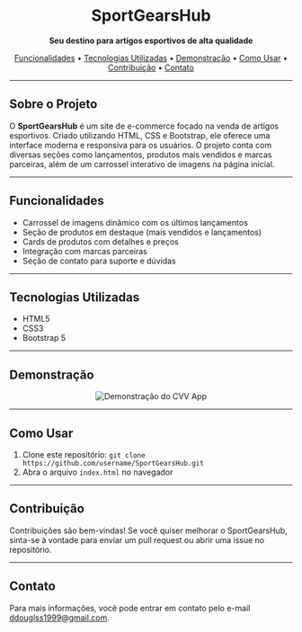<h1 align="center">SportGearsHub</h1>
<p align="center">
  <strong>Seu destino para artigos esportivos de alta qualidade</strong>
</p>

<p align="center">
  <a href="#funcionalidades">Funcionalidades</a> •
  <a href="#tecnologias-utilizadas">Tecnologias Utilizadas</a> •
  <a href="#demonstração">Demonstração</a> •
  <a href="#como-usar">Como Usar</a> •
  <a href="#contribuição">Contribuição</a> •
  <a href="#contato">Contato</a>
</p>

<hr>

<h2 id="sobre">Sobre o Projeto</h2>
<p>
  O <strong>SportGearsHub</strong> é um site de e-commerce focado na venda de artigos esportivos. 
  Criado utilizando HTML, CSS e Bootstrap, ele oferece uma interface moderna e responsiva para os usuários. 
  O projeto conta com diversas seções como lançamentos, produtos mais vendidos e marcas parceiras, além de um carrossel interativo de imagens na página inicial.
</p>

<hr>

<h2 id="funcionalidades">Funcionalidades</h2>
<ul>
  <li>Carrossel de imagens dinâmico com os últimos lançamentos</li>
  <li>Seção de produtos em destaque (mais vendidos e lançamentos)</li>
  <li>Cards de produtos com detalhes e preços</li>
  <li>Integração com marcas parceiras</li>
  <li>Seção de contato para suporte e dúvidas</li>
</ul>

<hr>

<h2 id="tecnologias-utilizadas">Tecnologias Utilizadas</h2>
<ul>
  <li>HTML5</li>
  <li>CSS3</li>
  <li>Bootstrap 5</li>
</ul>

<hr>

<h2 id="demonstração">Demonstração</h2>
<p align="center">
   <img scr= ![img1](https://github.com/user-attachments/assets/2e969b18-7471-4e9a-ae0e-3ac59b712911) alt="Demonstração do CVV App" />

</p>

<hr>

<h2 id="como-usar">Como Usar</h2>
<ol>
  <li>Clone este repositório: <code>git clone https://github.com/username/SportGearsHub.git</code></li>
  <li>Abra o arquivo <code>index.html</code> no navegador</li>
</ol>

<hr>

<h2 id="contribuição">Contribuição</h2>
<p>
  Contribuições são bem-vindas! Se você quiser melhorar o SportGearsHub, sinta-se à vontade para enviar um pull request ou abrir uma issue no repositório.
</p>

<hr>

<h2 id="contato">Contato</h2>
<p>
  Para mais informações, você pode entrar em contato pelo e-mail <a href="mailto:seuemail@example.com">ddouglss1999@gmail.com</a>.
</p>
